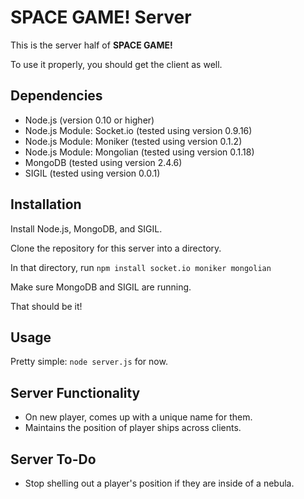 # SPACE GAME! Server

This is the server half of **SPACE GAME!**

To use it properly, you should get the client as well.

## Dependencies

- Node.js (version 0.10 or higher)
- Node.js Module: Socket.io (tested using version 0.9.16)
- Node.js Module: Moniker (tested using version 0.1.2)
- Node.js Module: Mongolian (tested using version 0.1.18)
- MongoDB (tested using version 2.4.6)
- SIGIL (tested using version 0.0.1)

## Installation

Install Node.js, MongoDB, and SIGIL.

Clone the repository for this server into a directory.

In that directory, run `npm install socket.io moniker mongolian`

Make sure MongoDB and SIGIL are running.

That should be it!

## Usage

Pretty simple: `node server.js` for now.

## Server Functionality

- On new player, comes up with a unique name for them.
- Maintains the position of player ships across clients.

## Server To-Do

- Stop shelling out a player's position if they are inside of a nebula.